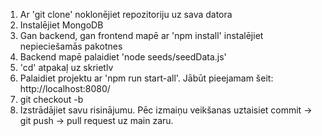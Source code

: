 1. Ar 'git clone' noklonējiet repozitoriju uz sava datora
2. Instalējiet MongoDB
3. Gan backend, gan frontend mapē ar 'npm install' instalējiet nepieciešamās pakotnes
4. Backend mapē palaidiet 'node seeds/seedData.js'
5. 'cd' atpakaļ uz skrietlv
6. Palaidiet projektu ar 'npm run start-all'. Jābūt pieejamam šeit: http://localhost:8080/
7. git checkout -b <vards-uzvards>
8. Izstrādājiet savu risinājumu. Pēc izmaiņu veikšanas uztaisiet commit -> git push -> pull request uz main zaru.